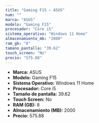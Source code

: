 ```yaml
---
title: "Gaming F15 — ASUS"
num: ""
marca: "ASUS"
modelo: "Gaming F15"
procesador: "Core i5"
sistema_operativo: "Windows 11 Home"
almacenamiento_mb: "2000"
ram_gb: "8"
tamano_pantalla: "39.62"
touch_screen: "No"
precio: "575.88"
---
```

<ul>
<li><strong>Marca:</strong> ASUS</li>
<li><strong>Modelo:</strong> Gaming F15</li>
<li><strong>Sistema Operativo:</strong> Windows 11 Home</li>
<li><strong>Procesador:</strong> Core i5 </li>
<li><strong>Tamaño de pantalla:</strong> 39.62</li>
<li><strong>Touch Screen:</strong> No</li>
<li><strong>RAM (GB):</strong> 8</li>
<li><strong>Almacenamiento (MB):</strong> 2000</li>
<li><strong>Precio:</strong> 575.88</li>
</ul>